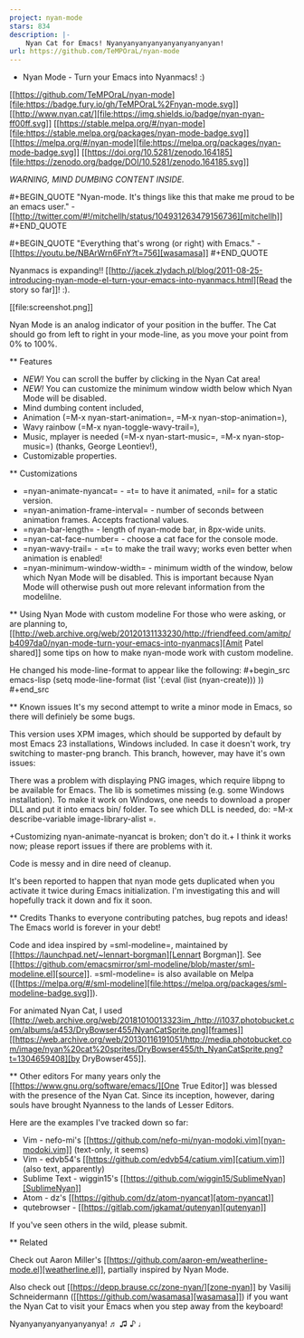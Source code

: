 ```yaml
---
project: nyan-mode
stars: 834
description: |-
    Nyan Cat for Emacs! Nyanyanyanyanyanyanyanyanyan!
url: https://github.com/TeMPOraL/nyan-mode
---
```


* Nyan Mode - Turn your Emacs into Nyanmacs! :)

[[https://github.com/TeMPOraL/nyan-mode][file:https://badge.fury.io/gh/TeMPOraL%2Fnyan-mode.svg]]
[[http://www.nyan.cat/][file:https://img.shields.io/badge/nyan-nyan-ff00ff.svg]]
[[https://stable.melpa.org/#/nyan-mode][file:https://stable.melpa.org/packages/nyan-mode-badge.svg]]
[[https://melpa.org/#/nyan-mode][file:https://melpa.org/packages/nyan-mode-badge.svg]]
[[https://doi.org/10.5281/zenodo.164185][file:https://zenodo.org/badge/DOI/10.5281/zenodo.164185.svg]]

 *WARNING, MIND DUMBING CONTENT INSIDE.*

#+BEGIN_QUOTE
"Nyan-mode. It's things like this that make me proud to be an emacs user." - [[http://twitter.com/#!/mitchellh/status/104931263479156736][mitchellh]]
#+END_QUOTE

#+BEGIN_QUOTE
"Everything that's wrong (or right) with Emacs." - [[https://youtu.be/NBArWrn6FnY?t=756][wasamasa]]
#+END_QUOTE

Nyanmacs is expanding!! [[http://jacek.zlydach.pl/blog/2011-08-25-introducing-nyan-mode-el-turn-your-emacs-into-nyanmacs.html][Read the story so far]]! :).

[[file:screenshot.png]]

Nyan Mode is an analog indicator of your position in the buffer. The
Cat should go from left to right in your mode-line, as you move your
point from 0% to 100%.

** Features
   - *NEW!* You can scroll the buffer by clicking in the Nyan Cat area!
   - *NEW!* You can customize the minimum window width below which Nyan Mode will be disabled.
   - Mind dumbing content included,
   - Animation (=M-x nyan-start-animation=, =M-x nyan-stop-animation=),
   - Wavy rainbow (=M-x nyan-toggle-wavy-trail=),
   - Music, mplayer is needed (=M-x nyan-start-music=, =M-x nyan-stop-music=) (thanks, George Leontiev!),
   - Customizable properties.

** Customizations

   - =nyan-animate-nyancat= - =t= to have it animated, =nil= for a static version.
   - =nyan-animation-frame-interval= - number of seconds between animation frames. Accepts fractional values.
   - =nyan-bar-length= - length of nyan-mode bar, in 8px-wide units.
   - =nyan-cat-face-number= - choose a cat face for the console mode.
   - =nyan-wavy-trail= - =t= to make the trail wavy; works even better when animation is enabled!
   - =nyan-minimum-window-width= - minimum width of the window, below
     which Nyan Mode will be disabled. This is important because Nyan
     Mode will otherwise push out more relevant information from the
     modelilne.

** Using Nyan Mode with custom modeline
For those who were asking, or are planning to, [[http://web.archive.org/web/20120131133230/http://friendfeed.com/amitp/b4097da0/nyan-mode-turn-your-emacs-into-nyanmacs][Amit Patel shared]]
some tips on how to make nyan-mode work with custom modeline.

He changed his mode-line-format to appear like the following:
#+begin_src emacs-lisp
(setq mode-line-format
      (list
       '(:eval (list (nyan-create)))
       ))
#+end_src

** Known issues
It's my second attempt to write a minor mode in Emacs, so there will
definiely be some bugs.

This version uses XPM images, which should be supported by default by
most Emacs 23 installations, Windows included. In case it doesn't
work, try switching to master-png branch. This branch, however, may
have it's own issues:

There was a problem with displaying PNG images, which require libpng
to be available for Emacs. The lib is sometimes missing (e.g. some
Windows installation). To make it work on Windows, one needs to
download a proper DLL and put it into emacs bin/ folder. To see which
DLL is needed, do: =M-x describe-variable <ret> image-library-alist <ret>=.

+Customizing nyan-animate-nyancat is broken; don't do it.+
I think it works now; please report issues if there are problems with it.

Code is messy and in dire need of cleanup.

It's been reported to happen that nyan mode gets duplicated when you
activate it twice during Emacs initialization. I'm investigating this and
will hopefully track it down and fix it soon.

** Credits
Thanks to everyone contributing patches, bug repots and ideas! The Emacs world is forever in your debt!

Code and idea inspired by =sml-modeline=, maintained by [[https://launchpad.net/~lennart-borgman][Lennart Borgman]]. See [[https://github.com/emacsmirror/sml-modeline/blob/master/sml-modeline.el][source]].
=sml-modeline= is also available on Melpa ([[https://melpa.org/#/sml-modeline][file:https://melpa.org/packages/sml-modeline-badge.svg]]).

For animated Nyan Cat, I used [[http://web.archive.org/web/20181010013323im_/http://i1037.photobucket.com/albums/a453/DryBowser455/NyanCatSprite.png][frames]] [[https://web.archive.org/web/20130116191051/http://media.photobucket.com/image/nyan%20cat%20sprites/DryBowser455/th_NyanCatSprite.png?t=1304659408][by DryBowser455]].

** Other editors
For many years only the [[https://www.gnu.org/software/emacs/][One True Editor]] was blessed with the presence
of the Nyan Cat. Since its inception, however, daring souls have brought
Nyanness to the lands of Lesser Editors.

Here are the examples I've tracked down so far:

- Vim - nefo-mi's [[https://github.com/nefo-mi/nyan-modoki.vim][nyan-modoki.vim]] (text-only, it seems)
- Vim - edvb54's [[https://github.com/edvb54/catium.vim][catium.vim]] (also text, apparently)
- Sublime Text - wiggin15's [[https://github.com/wiggin15/SublimeNyan][SublimeNyan]]
- Atom - dz's [[https://github.com/dz/atom-nyancat][atom-nyancat]]
- qutebrowser - [[https://gitlab.com/jgkamat/qutenyan][qutenyan]]

If you've seen others in the wild, please submit.

** Related

Check out Aaron Miller's [[https://github.com/aaron-em/weatherline-mode.el][weatherline.el]], partially inspired by Nyan Mode.

Also check out [[https://depp.brause.cc/zone-nyan/][zone-nyan]] by Vasilij Schneidermann ([[https://github.com/wasamasa][wasamasa]]) if you want the Nyan
Cat to visit your Emacs when you step away from the keyboard!

Nyanyanyanyanyanyanya! ♬ ♫ ♪ ♩

